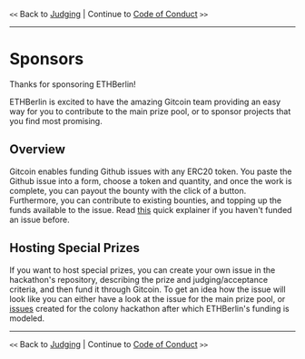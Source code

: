 `<<` Back to [Judging](./judges.md) | Continue to [Code of Conduct](./code-of-conduct.md) `>>`

---

# Sponsors

Thanks for sponsoring ETHBerlin!

ETHBerlin is excited to have the amazing Gitcoin team providing an easy way for you to contribute
to the main prize pool, or to sponsor projects that you find most promising.

## Overview

Gitcoin enables funding Github issues with any ERC20 token. You paste the Github issue into a form,
choose a token and quantity, and once the work is complete, you can payout the bounty with the click of a button. Furthermore, you can
contribute to existing bounties, and topping up the funds available to the issue. Read [this](https://gitcoin.co/funding/new)
quick explainer if you haven't funded an issue before.

## Hosting Special Prizes

If you want to host special prizes, you can create your own issue in the hackathon's repository, describing the prize
and judging/acceptance criteria, and then fund it through Gitcoin. To get an idea how the issue will look like
you can either have a look at the issue for the main prize pool, or [issues](https://github.com/JoinColony/colonyHackathon/issues/42) created for the colony hackathon
after which ETHBerlin's funding is modeled.

---

`<<` Back to [Judging](./judges.md) | Continue to [Code of Conduct](./code-of-conduct.md) `>>`
